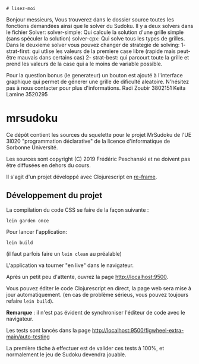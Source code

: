 ```
# lisez-moi
```
Bonjour messieurs,
Vous trouverez dans le dossier source toutes les fonctions demandées ainsi que le solver du Sudoku.
Il y a deux solvers dans le fichier Solver:
solver-simple: Qui calcule la solution d'une grille simple (sans spéculer la solution)
solver-cpx: Qui solve tous les types de grilles.
Dans le deuxieme solver vous pouvez changer de strategie de solving:
1- strat-first: qui utlise les valeurs de la premiere case libre (rapide mais peut-être mauvais dans certains cas)
2- strat-best: qui parcourt toute la grille et prend les valeurs de la case qui a le moins de variable possible.

Pour la question bonus (le generateur) un bouton est ajouté à l'interface graphique qui permet de génerer une grille de dificulté aleatoire.
N'hésitez pas à nous contacter pour plus d'informations.
Radi Zoubir 3802151
Keita Lamine 3520295






# mrsudoku

Ce dépôt contient les sources du squelette pour le projet MrSudoku de l'UE 3I020 "programmation déclarative" de la licence d'informatique de Sorbonne Université.

Les sources sont copyright (C) 2019 Frédéric Peschanski et ne doivent pas être diffusées en dehors du cours.

Il s'agit d'un projet développé avec Clojurescript en [re-frame](https://github.com/Day8/re-frame).

## Développement du projet

La compilation du code CSS se faire de la façon suivante :

```
lein garden once
```

Pour lancer l'application:

```
lein build
```

(il faut parfois faire un `lein clean` au préalable)

L'application va tourner "en live" dans le navigateur.

Après un petit peu d'attente, ouvrez la page  [http://localhost:9500](http://localhost:9500).

Vous pouvez éditer le code Clojurescript en direct, la page web sera mise à jour automatiquement.
(en cas de problème sérieus, vous pouvez toujours refaire `lein build`).

**Remarque** : il n'est pas évident de synchroniser l'éditeur de code avec le navigateur.

Les tests sont lancés dans la page [http://localhost:9500/figwheel-extra-main/auto-testing](http://localhost:9500/figwheel-extra-main/auto-testing)

La première tâche à effectuer est de valider ces tests à 100%, et normalement le jeu de Sudoku devendra jouable.


